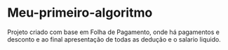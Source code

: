 # Meu-primeiro-algoritmo
Projeto criado com base em Folha de Pagamento, onde há pagamentos e desconto e ao final apresentação de todas as dedução e o salario liquido.
